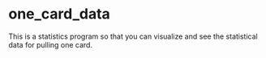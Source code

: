 # one_card_data
This is a statistics program so that you can visualize and see the statistical data for pulling one card.
